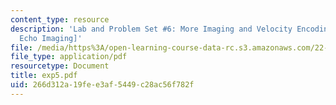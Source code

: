 ```yaml
---
content_type: resource
description: 'Lab and Problem Set #6: More Imaging and Velocity Encoding [2-D Spin
  Echo Imaging]'
file: /media/https%3A/open-learning-course-data-rc.s3.amazonaws.com/22-920-a-hands-on-introduction-to-nuclear-magnetic-resonance-january-iap-1997/266d312a19fee3af5449c28ac56f782f_exp5.pdf
file_type: application/pdf
resourcetype: Document
title: exp5.pdf
uid: 266d312a-19fe-e3af-5449-c28ac56f782f
---
```

